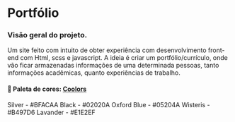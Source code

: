 # Portfólio

### Visão geral do projeto.

Um site feito com intuito de obter experiência com desenvolvimento front-end com Html, scss e javascript. A ideia é criar um portfólio/currículo, onde vão ficar armazenadas informações de uma determinada pessoas, tanto informações acadêmicas, quanto experiências de trabalho. 

#### 🎨 Paleta de cores: [Coolors](https://coolors.co/palette/bfacaa-02020a-05204a-b497d6-e1e2ef)

Silver - #BFACAA
Black - #02020A
Oxford Blue - #05204A
Wisteris - #B497D6
Lavander - #E1E2EF

